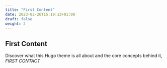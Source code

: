 ```yaml
---
title: "First Content"
date: 2023-02-26T15:19:13+01:00
draft: false
weight: 2
---
```


## First Content 

Discover what this Hugo theme is all about and the core concepts behind it, *FIRST CONTACT*